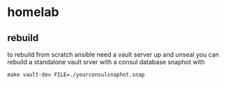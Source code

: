 # homelab


## rebuild 
to rebuild from scratch ansible need a vault server up and unseal
you can rebuild a standalone vault srver with a consul database snaphot with

```
make vault-dev FILE=./yourconsulsnaphot.snap
```

